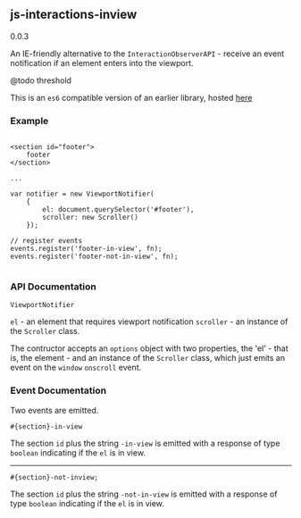 ## js-interactions-inview

0.0.3

An IE-friendly alternative to the `InteractionObserverAPI` - receive an event notification if an element enters into the viewport.

@todo threshold

This is an `es6` compatible version of an earlier library, hosted [here](https://bitbucket.org/matthewjaestokeley/js-interactions/src/master/)

### Example

```

<section id="footer">
    footer
</section>

...

var notifier = new ViewportNotifier(
	{
		el: document.querySelector('#footer'),
		scroller: new Scroller()
	});

// register events
events.register('footer-in-view', fn);
events.register('footer-not-in-view', fn);


```


### API Documentation

```
ViewportNotifier
```

`el` - an element that requires viewport notification
`scroller` - an instance of the `Scroller` class.

The contructor accepts an `options` object with two properties, the 'el' - that is, the element - and an instance of the `Scroller` class, which just emits an event on the `window` `onscroll` event. 

### Event Documentation

Two events are emitted.

```
#{section}-in-view
```

The section `id` plus the string `-in-view` is emitted with a response of type `boolean` indicating if the `el` is in view.

---


```
#{section}-not-inview;
```

The section `id` plus the string `-not-in-view` is emitted with a response of type `boolean` indicating if the `el` is in view.

```